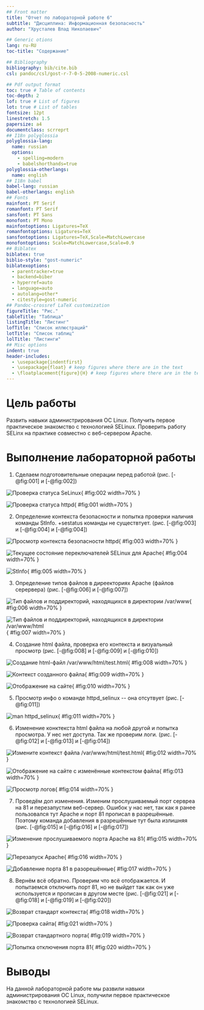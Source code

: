 ```yaml
---
## Front matter
title: "Отчет по лабораторной работе 6"
subtitle: "Дисциплина: Информационная безопасность"
author: "Хрусталев Влад Николаевич"

## Generic otions
lang: ru-RU
toc-title: "Содержание"

## Bibliography
bibliography: bib/cite.bib
csl: pandoc/csl/gost-r-7-0-5-2008-numeric.csl

## Pdf output format
toc: true # Table of contents
toc-depth: 2
lof: true # List of figures
lot: true # List of tables
fontsize: 12pt
linestretch: 1.5
papersize: a4
documentclass: scrreprt
## I18n polyglossia
polyglossia-lang:
  name: russian
  options:
	- spelling=modern
	- babelshorthands=true
polyglossia-otherlangs:
  name: english
## I18n babel
babel-lang: russian
babel-otherlangs: english
## Fonts
mainfont: PT Serif
romanfont: PT Serif
sansfont: PT Sans
monofont: PT Mono
mainfontoptions: Ligatures=TeX
romanfontoptions: Ligatures=TeX
sansfontoptions: Ligatures=TeX,Scale=MatchLowercase
monofontoptions: Scale=MatchLowercase,Scale=0.9
## Biblatex
biblatex: true
biblio-style: "gost-numeric"
biblatexoptions:
  - parentracker=true
  - backend=biber
  - hyperref=auto
  - language=auto
  - autolang=other*
  - citestyle=gost-numeric
## Pandoc-crossref LaTeX customization
figureTitle: "Рис."
tableTitle: "Таблица"
listingTitle: "Листинг"
lofTitle: "Список иллюстраций"
lotTitle: "Список таблиц"
lolTitle: "Листинги"
## Misc options
indent: true
header-includes:
  - \usepackage{indentfirst}
  - \usepackage{float} # keep figures where there are in the text
  - \floatplacement{figure}{H} # keep figures where there are in the text
---
```


# Цель работы

Развить навыки администрирования ОС Linux. Получить первое практическое знакомство с технологией SELinux. Проверить работу SELinx на практике совместно с веб-сервером Apache.

# Выполнение лабораторной работы

1. Сделаем подготовительные операции перед работой (рис. [-@fig:001] и [-@fig:002])

![Проверка статуса SeLinux](image/2.jpg){ #fig:002 width=70% }

![Проверка статуса httpd](image/1.jpg){ #fig:001 width=70% }

2. Определение контекста безопасности и попытка проверки наличия команды StInfo. +sestatus команды не существтует. (рис. [-@fig:003] и [-@fig:004] и [-@fig:004])

![Просмотр контекста безопасности httpd](image/3.jpg){ #fig:003 width=70% }

![Текущее состояние переключателей SELinux для Apache](image/4.jpg){ #fig:004 width=70% }

![StInfo](image/5.jpg){ #fig:005 width=70% }

3. Определение типов файлов в диреекториях Apache (файлов серервера) (рис. [-@fig:006] и [-@fig:007])

![Тип файлов и поддиректорий, находящихся в директории /var/www](image/6.jpg){ #fig:006 width=70% }

![Тип файлов и поддиректорий, находящихся в директории /var/www/html](image/7.jpg){ #fig:007 width=70% }

4. Создание html файла, проверка его контекста и визуальный просмотр (рис. [-@fig:008] и [-@fig:009] и [-@fig:010])

![Создание html-файл /var/www/html/test.html ](image/8.jpg){ #fig:008 width=70% }

![Контекст созданного файла](image/9.jpg){ #fig:009 width=70% }

![Отображение на сайте](image/10.jpg){ #fig:010 width=70% }

5. Просмотр инфо о команде httpd_selinux -- она отсутвует (рис. [-@fig:011])

![man httpd_selinux](image/11.jpg){ #fig:011 width=70% }

6. Изменение конктекста html файла на любой другой и попытка просмотра. У нес нет доступа. Так же проверим логи. (рис. [-@fig:012] и [-@fig:013] и [-@fig:014])

![Измените контекст файла /var/www/html/test.html](image/12.jpg){ #fig:012 width=70% }

![Отображение на сайте с изменённые контекстом файла](image/13.jpg){ #fig:013 width=70% }

![Просмотр логов](image/14.jpg){ #fig:014 width=70% }

7. Проведём доп изменения. Изменим прослушиваемый порт сервреа на 81 и перезапустим веб-сервер. Ошибок у нас нет, так как я ранее пользовался тут Apache и порт 81 прописал в разрешённые. Поэтому команда добавления в разрешённые тут была излишняя (рис. [-@fig:015] и [-@fig:016] и [-@fig:017])

![Изменение прослушиваемого порта Apache на 81](image/15.jpg){ #fig:015 width=70% }

![Перезапуск Apache](image/16.jpg){ #fig:016 width=70% }

![Добавление порта 81 в разорешённые](image/17.jpg){ #fig:017 width=70% }

8. Вернём всё обратно. Проверим что всё отображается. И попытаемся отключить порт 81, но не выйдет так как он уже используется и прописан в другом месте (рис. [-@fig:021] и [-@fig:018] и [-@fig:019] и [-@fig:020])

![Возврат стандарт контекста](image/18.jpg){ #fig:018 width=70% }

![Проверка сайта](image/18.jpg){ #fig:021 width=70% }

![Возврат стандартного порта](image/19.jpg){ #fig:019 width=70% }

![Попытка отключения порта 81](image/20.jpg){ #fig:020 width=70% }

# Выводы

На данной лабораторной работе мы развили навыки администрирования ОС Linux, получили первое практическое знакомство с технологией SELinux.